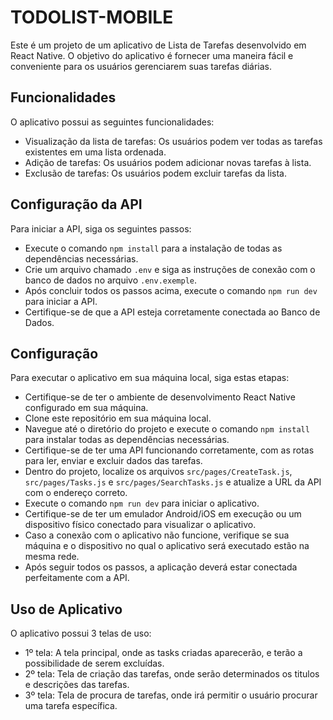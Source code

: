 # TODOLIST-MOBILE

Este é um projeto de um aplicativo de Lista de Tarefas desenvolvido em React Native. O objetivo do aplicativo é fornecer uma maneira fácil e conveniente para os usuários gerenciarem suas tarefas diárias.

## Funcionalidades

O aplicativo possui as seguintes funcionalidades:

- Visualização da lista de tarefas: Os usuários podem ver todas as tarefas existentes em uma lista ordenada.
- Adição de tarefas: Os usuários podem adicionar novas tarefas à lista.
- Exclusão de tarefas: Os usuários podem excluir tarefas da lista.

## Configuração da API

Para iniciar a API, siga os seguintes passos:

- Execute o comando `npm install` para a instalação de todas as dependências necessárias.
- Crie um arquivo chamado `.env` e siga as instruções de conexão com o banco de dados no arquivo `.env.exemple`.
- Após concluir todos os passos acima, execute o comando `npm run dev` para iniciar a API.
- Certifique-se de que a API esteja corretamente conectada ao Banco de Dados.

## Configuração

Para executar o aplicativo em sua máquina local, siga estas etapas:

- Certifique-se de ter o ambiente de desenvolvimento React Native configurado em sua máquina.
- Clone este repositório em sua máquina local.
- Navegue até o diretório do projeto e execute o comando `npm install` para instalar todas as dependências necessárias.
- Certifique-se de ter uma API funcionando corretamente, com as rotas para ler, enviar e excluir dados das tarefas.
- Dentro do projeto, localize os arquivos `src/pages/CreateTask.js`, `src/pages/Tasks.js` e `src/pages/SearchTasks.js` e atualize a URL da API com o endereço correto.
- Execute o comando `npm run dev` para iniciar o aplicativo.
- Certifique-se de ter um emulador Android/iOS em execução ou um dispositivo físico conectado para visualizar o aplicativo.
- Caso a conexão com o aplicativo não funcione, verifique se sua máquina e o dispositivo no qual o aplicativo será executado estão na mesma rede.
- Após seguir todos os passos, a aplicação deverá estar conectada perfeitamente com a API.

## Uso de Aplicativo

O aplicativo possui 3 telas de uso:

- 1º tela: A tela principal, onde as tasks criadas aparecerão, e terão a possibilidade de serem excluídas.
- 2º tela: Tela de criação das tarefas, onde serão determinados os titulos e descrições das tarefas. 
- 3º tela: Tela de procura de tarefas, onde irá permitir o usuário procurar uma tarefa específica.

